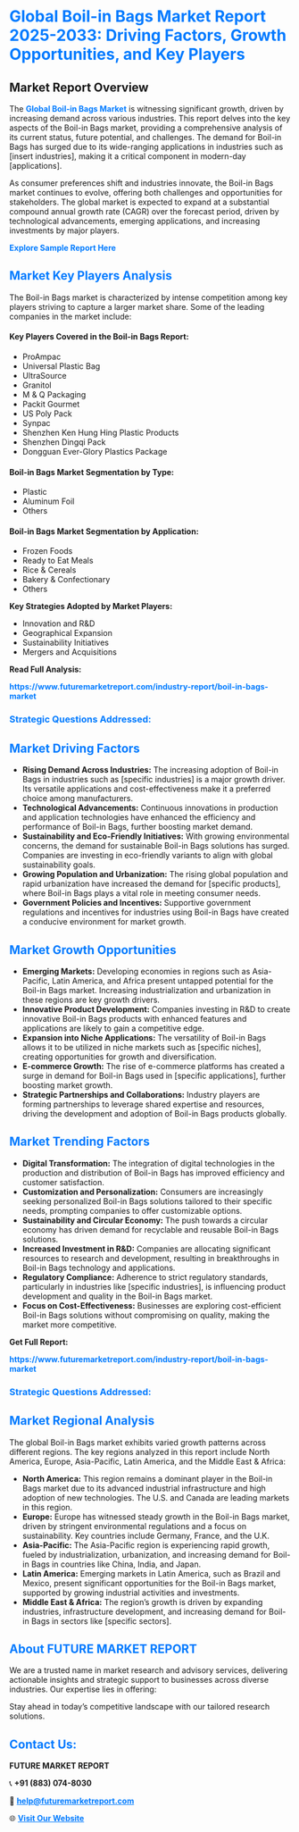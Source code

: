 <h1 style="color: #007BFF;">Global Boil-in Bags Market Report 2025-2033: Driving Factors, Growth Opportunities, and Key Players</h1>

<section id="overview">
<h2>Market Report Overview</h2>
<p>The <a href="https://www.futuremarketreport.com/industry-report/boil-in-bags-market" style="color: #007BFF; text-decoration: none;"><strong>Global Boil-in Bags Market</strong></a> is witnessing significant growth, driven by increasing demand across various industries. This report delves into the key aspects of the Boil-in Bags market, providing a comprehensive analysis of its current status, future potential, and challenges. The demand for Boil-in Bags has surged due to its wide-ranging applications in industries such as [insert industries], making it a critical component in modern-day [applications].</p>
<p>As consumer preferences shift and industries innovate, the Boil-in Bags market continues to evolve, offering both challenges and opportunities for stakeholders. The global market is expected to expand at a substantial compound annual growth rate (CAGR) over the forecast period, driven by technological advancements, emerging applications, and increasing investments by major players.</p>
</section>

<section id="overview">
<p><a href="https://www.futuremarketreport.com/request-sample/reportId=91977" style="color: #007BFF; text-decoration: none;"><strong>Explore Sample Report Here</strong></a></p>
</section>

<section id="key-players">
<h2 style="color: #007BFF;">Market Key Players Analysis</h2>
<p>The Boil-in Bags market is characterized by intense competition among key players striving to capture a larger market share. Some of the leading companies in the market include:</p>
<h4>Key Players Covered in the Boil-in Bags Report:</h4>
<ul><li>ProAmpac</li><li>Universal Plastic Bag</li><li>UltraSource</li><li>Granitol</li><li>M &amp; Q Packaging</li><li>Packit Gourmet</li><li>US Poly Pack</li><li>Synpac</li><li>Shenzhen Ken Hung Hing Plastic Products</li><li>Shenzhen Dingqi Pack</li><li>Dongguan Ever-Glory Plastics Package</li></ul>
<h4>Boil-in Bags Market Segmentation by Type:</h4>
<ul><li>Plastic</li><li>Aluminum Foil</li><li>Others</li></ul>

<h4>Boil-in Bags Market Segmentation by Application:</h4>
<ul><li>Frozen Foods</li><li>Ready to Eat Meals</li><li>Rice &amp; Cereals</li><li>Bakery &amp; Confectionary</li><li>Others</li></ul>
<p><strong>Key Strategies Adopted by Market Players:</strong></p>
<ul>
<li>Innovation and R&D</li>
<li>Geographical Expansion</li>
<li>Sustainability Initiatives</li>
<li>Mergers and Acquisitions</li>
</ul>
</section>

<section>
<p><strong>Read Full Analysis: </strong></p><a href="https://www.futuremarketreport.com/industry-report/boil-in-bags-market" style="color: #007BFF; text-decoration: none;"><strong>https://www.futuremarketreport.com/industry-report/boil-in-bags-market</strong></a>
<h3 style="color: #007BFF;">Strategic Questions Addressed:</h3>
</section>

<section id="driving-factors">
<h2 style="color: #007BFF;">Market Driving Factors</h2>
<ul>
<li><strong>Rising Demand Across Industries:</strong> The increasing adoption of Boil-in Bags in industries such as [specific industries] is a major growth driver. Its versatile applications and cost-effectiveness make it a preferred choice among manufacturers.</li>
<li><strong>Technological Advancements:</strong> Continuous innovations in production and application technologies have enhanced the efficiency and performance of Boil-in Bags, further boosting market demand.</li>
<li><strong>Sustainability and Eco-Friendly Initiatives:</strong> With growing environmental concerns, the demand for sustainable Boil-in Bags solutions has surged. Companies are investing in eco-friendly variants to align with global sustainability goals.</li>
<li><strong>Growing Population and Urbanization:</strong> The rising global population and rapid urbanization have increased the demand for [specific products], where Boil-in Bags plays a vital role in meeting consumer needs.</li>
<li><strong>Government Policies and Incentives:</strong> Supportive government regulations and incentives for industries using Boil-in Bags have created a conducive environment for market growth.</li>
</ul>
</section>

<section id="growth-opportunities">
<h2 style="color: #007BFF;">Market Growth Opportunities</h2>
<ul>
<li><strong>Emerging Markets:</strong> Developing economies in regions such as Asia-Pacific, Latin America, and Africa present untapped potential for the Boil-in Bags market. Increasing industrialization and urbanization in these regions are key growth drivers.</li>
<li><strong>Innovative Product Development:</strong> Companies investing in R&D to create innovative Boil-in Bags products with enhanced features and applications are likely to gain a competitive edge.</li>
<li><strong>Expansion into Niche Applications:</strong> The versatility of Boil-in Bags allows it to be utilized in niche markets such as [specific niches], creating opportunities for growth and diversification.</li>
<li><strong>E-commerce Growth:</strong> The rise of e-commerce platforms has created a surge in demand for Boil-in Bags used in [specific applications], further boosting market growth.</li>
<li><strong>Strategic Partnerships and Collaborations:</strong> Industry players are forming partnerships to leverage shared expertise and resources, driving the development and adoption of Boil-in Bags products globally.</li>
</ul>
</section>

<section id="trending-factors">
<h2 style="color: #007BFF;">Market Trending Factors</h2>
<ul>
<li><strong>Digital Transformation:</strong> The integration of digital technologies in the production and distribution of Boil-in Bags has improved efficiency and customer satisfaction.</li>
<li><strong>Customization and Personalization:</strong> Consumers are increasingly seeking personalized Boil-in Bags solutions tailored to their specific needs, prompting companies to offer customizable options.</li>
<li><strong>Sustainability and Circular Economy:</strong> The push towards a circular economy has driven demand for recyclable and reusable Boil-in Bags solutions.</li>
<li><strong>Increased Investment in R&D:</strong> Companies are allocating significant resources to research and development, resulting in breakthroughs in Boil-in Bags technology and applications.</li>
<li><strong>Regulatory Compliance:</strong> Adherence to strict regulatory standards, particularly in industries like [specific industries], is influencing product development and quality in the Boil-in Bags market.</li>
<li><strong>Focus on Cost-Effectiveness:</strong> Businesses are exploring cost-efficient Boil-in Bags solutions without compromising on quality, making the market more competitive.</li>
</ul>
</section>

<section>
<p><strong>Get Full Report: </strong></p><a href="https://www.futuremarketreport.com/industry-report/boil-in-bags-market" style="color: #007BFF; text-decoration: none;"><strong>https://www.futuremarketreport.com/industry-report/boil-in-bags-market</strong></a>
<h3 style="color: #007BFF;">Strategic Questions Addressed:</h3>
</section>


<section id="regional-analysis">
<h2 style="color: #007BFF;">Market Regional Analysis</h2>
<p>The global Boil-in Bags market exhibits varied growth patterns across different regions. The key regions analyzed in this report include North America, Europe, Asia-Pacific, Latin America, and the Middle East & Africa:</p>
<ul>
<li><strong>North America:</strong> This region remains a dominant player in the Boil-in Bags market due to its advanced industrial infrastructure and high adoption of new technologies. The U.S. and Canada are leading markets in this region.</li>
<li><strong>Europe:</strong> Europe has witnessed steady growth in the Boil-in Bags market, driven by stringent environmental regulations and a focus on sustainability. Key countries include Germany, France, and the U.K.</li>
<li><strong>Asia-Pacific:</strong> The Asia-Pacific region is experiencing rapid growth, fueled by industrialization, urbanization, and increasing demand for Boil-in Bags in countries like China, India, and Japan.</li>
<li><strong>Latin America:</strong> Emerging markets in Latin America, such as Brazil and Mexico, present significant opportunities for the Boil-in Bags market, supported by growing industrial activities and investments.</li>
<li><strong>Middle East & Africa:</strong> The region’s growth is driven by expanding industries, infrastructure development, and increasing demand for Boil-in Bags in sectors like [specific sectors].</li>
</ul>
</section>

<footer>
<h2 style="color: #007BFF;">About FUTURE MARKET REPORT</h2>
<p>We are a trusted name in market research and advisory services, delivering actionable insights and strategic support to businesses across diverse industries. Our expertise lies in offering:</p>

<p>Stay ahead in today’s competitive landscape with our tailored research solutions.</p>

<h2 style="color: #007BFF;">Contact Us:</h2>
<p><strong>FUTURE MARKET REPORT</strong></p>
<p>📞 <strong>+91 (883) 074-8030</strong></p>
<p>📧 <strong><a href="mailto:help@futuremarketreport.com" style="color: #007BFF;">help@futuremarketreport.com</a></strong></p>
<p>🌐 <strong><a href="https://www.futuremarketreport.com/" style="color: #007BFF;">Visit Our Website</a></strong></p>
</footer>